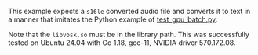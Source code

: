 This example expects a `s16le` converted audio file and converts it to text in a
manner that imitates the Python example of [test_gpu_batch.py](../python/example/test_gpu_batch.py).

Note that the `libvosk.so` must be in the library path. This was successfully tested on
Ubuntu 24.04 with Go 1.18, gcc-11, NVIDIA driver 570.172.08.
